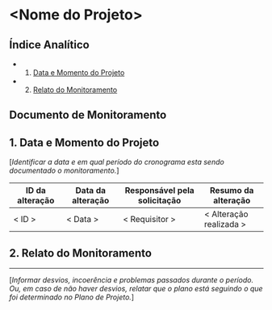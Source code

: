 <!-- Template de Documento de Monitoramento versão em Markdown-->
\<Nome do Projeto\>
===================
Índice Analítico
----------------
* 1. [Data e Momento do Projeto](#1-data-e-momento-do-projeto)
* 2. [Relato do Monitoramento](#2-relato-do-monitoramento)
   
Documento de Monitoramento
------------------------------------

## 1. Data e Momento do Projeto
[_Identificar a data e em qual período do cronograma esta sendo documentado o monitoramento._]

| ID da alteração | Data da alteração | Responsável pela solicitação | Resumo da alteração |
|------|---------------------|---------------|------|
| < ID > | < Data > | < Requisitor > | < Alteração realizada > |

## 2. Relato do Monitoramento
--------------
[_Informar desvios, incoerência e problemas passados durante o período. Ou, em caso de não haver desvios, relatar que o plano está seguindo o que foi determinado no Plano de Projeto._]